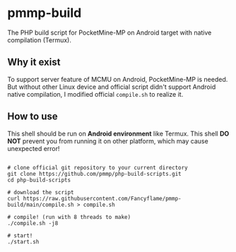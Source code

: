 # pmmp-build
The PHP build script for PocketMine-MP on Android target with native compilation (Termux).

## Why it exist
To support server feature of MCMU on Android, PocketMine-MP is needed. But without other Linux device and official script didn't support Android native compilation, I modified official `compile.sh` to realize it.

## How to use
This shell should be run on **Android environment** like Termux. This shell **DO NOT** prevent you from running it on other platform, which may cause unexpected error!

```shell

# clone official git repository to your current directory
git clone https://github.com/pmmp/php-build-scripts.git
cd php-build-scripts

# download the script
curl https://raw.githubusercontent.com/Fancyflame/pmmp-build/main/compile.sh > compile.sh

# compile! (run with 8 threads to make)
./compile.sh -j8

# start!
./start.sh

```
